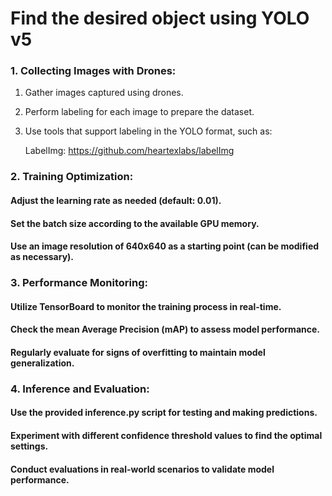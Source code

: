 # Find the desired object using YOLO v5

### 1. Collecting Images with Drones:
1) Gather images captured using drones.
2) Perform labeling for each image to prepare the dataset.
3) Use tools that support labeling in the YOLO format, such as:

     LabelImg: https://github.com/heartexlabs/labelImg

### 2. Training Optimization:
#### Adjust the learning rate as needed (default: 0.01).
#### Set the batch size according to the available GPU memory.
#### Use an image resolution of 640x640 as a starting point (can be modified as necessary).

### 3. Performance Monitoring:
#### Utilize TensorBoard to monitor the training process in real-time.
#### Check the mean Average Precision (mAP) to assess model performance.
#### Regularly evaluate for signs of overfitting to maintain model generalization.

### 4. Inference and Evaluation:
#### Use the provided inference.py script for testing and making predictions.
#### Experiment with different confidence threshold values to find the optimal settings.
#### Conduct evaluations in real-world scenarios to validate model performance.



